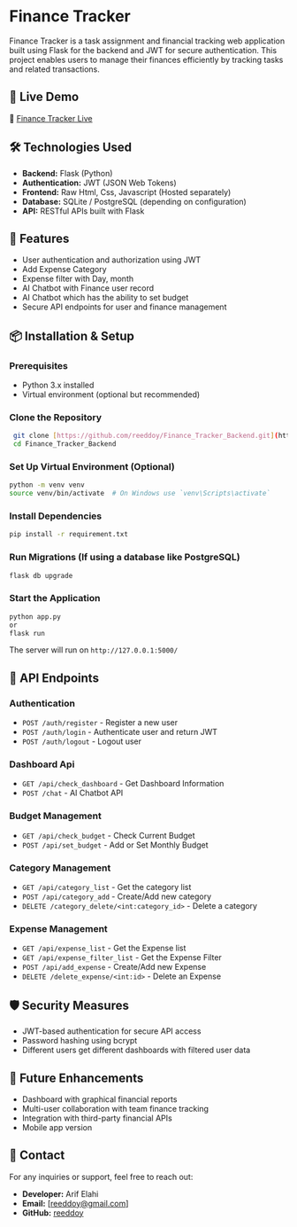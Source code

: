 # Finance Tracker

Finance Tracker is a task assignment and financial tracking web application built using Flask for the backend and JWT for secure authentication. This project enables users to manage their finances efficiently by tracking tasks and related transactions.

## 🚀 Live Demo
🔗 [Finance Tracker Live](https://reeddoy.github.io/Finance_Tracker_Frontend/)

## 🛠️ Technologies Used
- **Backend:** Flask (Python)
- **Authentication:** JWT (JSON Web Tokens)
- **Frontend:** Raw Html, Css, Javascript (Hosted separately)
- **Database:** SQLite / PostgreSQL (depending on configuration)
- **API:** RESTful APIs built with Flask

## 📌 Features
- User authentication and authorization using JWT
- Add Expense Category
- Expense filter with Day, month
- AI Chatbot with Finance user record
- AI Chatbot which has the ability to set budget
- Secure API endpoints for user and finance management


## 📦 Installation & Setup
### Prerequisites
- Python 3.x installed
- Virtual environment (optional but recommended)

### Clone the Repository
```bash
 git clone [https://github.com/reeddoy/Finance_Tracker_Backend.git](https://github.com/reeddoy/Finance-Tracker-With-AI-Chat-Bot.git)
 cd Finance_Tracker_Backend
```

### Set Up Virtual Environment (Optional)
```bash
python -m venv venv
source venv/bin/activate  # On Windows use `venv\Scripts\activate`
```

### Install Dependencies
```bash
pip install -r requirement.txt
```

### Run Migrations (If using a database like PostgreSQL)
```bash
flask db upgrade
```

### Start the Application
```bash
python app.py
or
flask run
```
The server will run on `http://127.0.0.1:5000/`

## 🔐 API Endpoints
### Authentication
- `POST /auth/register` - Register a new user
- `POST /auth/login` - Authenticate user and return JWT
- `POST /auth/logout` - Logout user

### Dashboard Api
- `GET /api/check_dashboard` - Get Dashboard Information
- `POST /chat` - AI Chatbot API

### Budget Management
- `GET /api/check_budget` - Check Current Budget
- `POST /api/set_budget` - Add or Set Monthly Budget

### Category Management
- `GET /api/category_list` - Get the category list
- `POST /api/category_add` - Create/Add new category 
- `DELETE /category_delete/<int:category_id>` - Delete a category

### Expense Management
- `GET /api/expense_list` - Get the Expense list
- `GET /api/expense_filter_list` - Get the Expense Filter
- `POST /api/add_expense` - Create/Add new Expense
- `DELETE /delete_expense/<int:id>` - Delete an Expense

## 🛡 Security Measures
- JWT-based authentication for secure API access
- Password hashing using bcrypt
- Different users get different dashboards with filtered user data

## 🎯 Future Enhancements
- Dashboard with graphical financial reports
- Multi-user collaboration with team finance tracking
- Integration with third-party financial APIs
- Mobile app version


## 📧 Contact
For any inquiries or support, feel free to reach out:
- **Developer:** Arif Elahi
- **Email:** [reeddoy@gmail.com]
- **GitHub:** [reeddoy](https://github.com/reeddoy)

